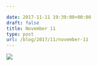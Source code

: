 ```yaml
---

date: 2017-11-11 19:39:00+00:00
draft: false
title: November 11
type: post
url: /blog/2017/11/november-11
---
```




  
![](/images/2017-11-11-201711november-11/IMG_2729.jpg)

  


